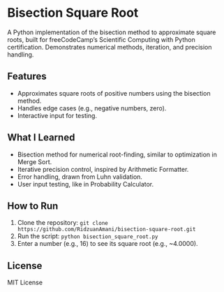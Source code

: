 # Bisection Square Root

A Python implementation of the bisection method to approximate square roots, built for freeCodeCamp’s Scientific Computing with Python certification. Demonstrates numerical methods, iteration, and precision handling.

## Features
- Approximates square roots of positive numbers using the bisection method.
- Handles edge cases (e.g., negative numbers, zero).
- Interactive input for testing.

## What I Learned
- Bisection method for numerical root-finding, similar to optimization in Merge Sort.
- Iterative precision control, inspired by Arithmetic Formatter.
- Error handling, drawn from Luhn validation.
- User input testing, like in Probability Calculator.

## How to Run
1. Clone the repository: `git clone https://github.com/RidzuanAmani/bisection-square-root.git`
2. Run the script: `python bisection_square_root.py`
3. Enter a number (e.g., 16) to see its square root (e.g., ~4.0000).

## License
MIT License
